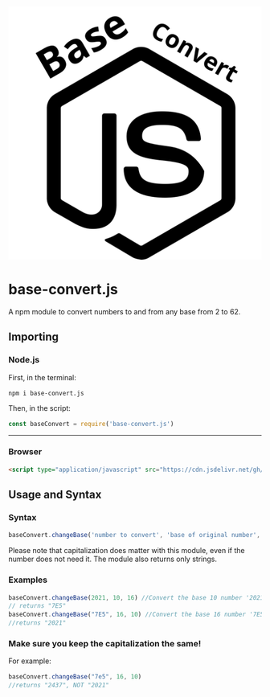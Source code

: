 ![logo](https://raw.githubusercontent.com/ErrorGamer2000/base-convert.js/main/base-convert.js.svg)
# base-convert.js
A npm module to convert numbers to and from any base from 2 to 62.
## Importing
### Node.js
First, in the terminal:
```
npm i base-convert.js
```
Then, in the script:
```javascript
const baseConvert = require('base-convert.js')
```
------
### Browser
```html
<script type="application/javascript" src="https://cdn.jsdelivr.net/gh/ErrorGamer2000/base-convert.js/browser.js"></script>
```
## Usage and Syntax
### Syntax
```javascript
baseConvert.changeBase('number to convert', 'base of original number', 'base to convert to')
```
Please note that capitalization does matter with this module, even if the number does not need it. The module also returns only strings.
### Examples
```javascript
baseConvert.changeBase(2021, 10, 16) //Convert the base 10 number '2021' to base 16 (hexadecimal)
// returns "7E5"
baseConvert.changeBase("7E5", 16, 10) //Convert the base 16 number '7E5' to base 10
//returns "2021"
```
### Make sure you keep the capitalization the same!
For example:
```javascript
baseConvert.changeBase("7e5", 16, 10)
//returns "2437", NOT "2021"
```
